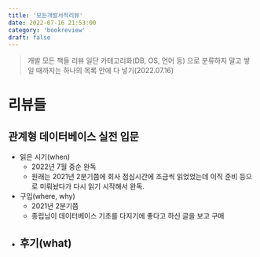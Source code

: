 ```yaml
---
title: '모든개발서적리뷰'
date: 2022-07-16 21:53:00
category: 'bookreview'
draft: false
---
```

> 개발 모든 책들 리뷰
> 일단 카테고리화(DB, OS, 언어 등) 으로 분류하지 말고 쌓일 때까지는 하나의 목록 안에 다 넣기(2022.07.16)


# 리뷰들
## 관계형 데이터베이스 실전 입문

- 읽은 시기(when)
    - 2022년 7월 중순 완독 
    - 원래는 2021년 2분기쯤에 회사 점심시간에 조금씩 읽었었는데 이직 준비 등으로 미뤄놨다가 다시 읽기 시작해서 완독.
- 구입(where, why)  
    - 2021년 2분기쯤
    - 종립님이 데이터베이스 기초를 다지기에 좋다고 하신 글을 보고 구매
- 후기(what)
    - 
